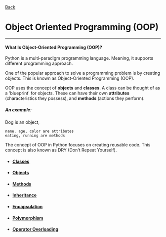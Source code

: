 [Back](../README.md)

# Object Oriented Programming (OOP)
---

#### What Is Object-Oriented Programming (OOP)?
Python is a multi-paradigm programming language. Meaning, it supports different programming approach.

One of the popular approach to solve a programming problem is by creating objects. This is known as Object-Oriented Programming (OOP).

OOP uses the concept of **objects** and **classes**. A class can be thought of as a 'blueprint' for objects. These can have their own **attributes** (characteristics they possess), and **methods** (actions they perform).
##### An example:

Dog is an object,
~~~~
name, age, color are attributes
eating, running are methods
~~~~
The concept of OOP in Python focuses on creating reusable code. This concept is also known as DRY (Don't Repeat Yourself).

- #### [Classes](oop/classes.md)
- #### [Objects](oop/objects.md)
- #### [Methods](oop/methods.md)
- #### [Inheritance](oop/inheritance.md)
- #### [Encapsulation](oop/encapsulation.md)
- #### [Polymorphism](oop/polymorphism.md)
- #### [Operator Overloading](oop/operator_overloading.md)